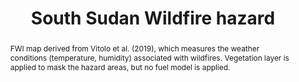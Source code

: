 ---
schema: rdl
title: South Sudan Wildfire hazard
organization: GFDRR
filename: hzd-ssd-wf
resources:
  - name: South Sudan Fire Water Index
    aggregation_type: Grid
    format:
      - Geotiff
    resource_description: >-
      FWI map derived from Vitolo et al. (2019), which measures the weather
      conditions (temperature, humidity) associated with wildfires.
      Vegetation layer is applied to mask the hazard areas, but no fuel model is applied.
    h-res: '77 km'
    epsg: 4326 (WGS84)
    url: >-
      https://rdl-jkan-datasets.s3-ap-southeast-2.amazonaws.com/hazard/hzd-ssd-wf-fwi_veg.zip
category:
  - Hazard
abstract: >-
  FWI map derived from Vitolo et al. (2019), which measures the weather
  conditions (temperature, humidity) associated with wildfires.
  Vegetation layer is applied to mask the hazard areas, but no fuel model is applied.
notes: ''
source: Vitolo et al.
model_date: '2019'
version: ''
purpose: >-
  The results of the analysis contribute to the production of knowledge for
  disaster risk management (DRM) to support the World Bank’s operational teams
  in their in-country engagements. Specifcally, the key fndings of this study
  allow to rank South Sudan states in terms of natural disasters risk, and to
  identify the most critical components for each area. The output of this
  assessment includes a geodatabase which contains both the key primary data and
  all the resulting maps produced by the analysis, allowing risk analysts and
  managers to explore them in detail using GIS software.
project: 'Disasters, conflict, and displacement: Intersectional risks in South Sudan'
biblio_title: >-
  World Bank (2020) - Disasters, conflict, and displacement: Intersectional
  risks in South Sudan
biblio_url: 'https://doi.org/10.1038/sdata.2019.32'
geo_coverage:
  - SSD
license: 'https://creativecommons.org/licenses/by/4.0/'
maintainer: GFDRR
maintainer_email: contact@riskdatalibrary.org
hazard_type:
  - EQ
analysis_type: Probabilistic
geo_area: ''
time_start: ''
time_end: ''
time_span: ''
time_year: ''
calculation_method: Simulated
frequency_type:
  - Probability of Exceedence
return_period: ''
occurrence_time_start: '1980'
occurrence_time_end: '2018'
occurrence_time_span: '40 years'
description: ''
process_type:
  - WFI
imt:
  - FWI
data_uncertainty: ''
---